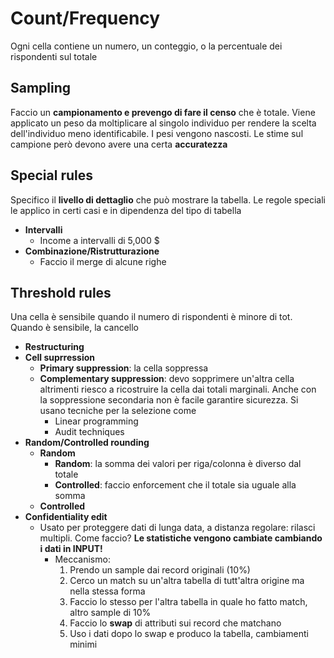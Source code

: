 # Count/Frequency

Ogni cella contiene un numero, un conteggio, o la percentuale dei rispondenti sul totale

## Sampling

Faccio un **campionamento e prevengo di fare il censo** che è totale. Viene applicato un peso da moltiplicare al singolo individuo per rendere la scelta dell'individuo meno identificabile. I pesi vengono nascosti. Le stime sul campione però devono avere una certa **accuratezza**

## Special rules

Specifico il **livello di dettaglio** che può mostrare la tabella. Le regole speciali le applico in certi casi e in dipendenza del tipo di tabella
- **Intervalli**
	- Income a intervalli di 5,000 $
- **Combinazione/Ristrutturazione**
	- Faccio il merge di alcune righe

## Threshold rules

Una cella è sensibile quando il numero di rispondenti è minore di tot. Quando è sensibile, la cancello
- **Restructuring**
- **Cell suprression**
	- **Primary suppression**: la cella soppressa
	- **Complementary suppression**: devo sopprimere un'altra cella altrimenti riesco a ricostruire la cella dai totali marginali. Anche con la soppressione secondaria non è facile garantire sicurezza. Si usano tecniche per la selezione come
		- Linear programming
		- Audit techniques
- **Random/Controlled rounding**
	- **Random**
		- **Random**: la somma dei valori per riga/colonna è diverso dal totale
		- **Controlled**: faccio enforcement che il totale sia uguale alla somma
	- **Controlled**
- **Confidentiality edit**
	- Usato per proteggere dati di lunga data, a distanza regolare: rilasci multipli. Come faccio? **Le statistiche vengono cambiate cambiando i dati in INPUT!**
		- Meccanismo:
			1. Prendo un sample dai record originali (10%)
			2. Cerco un match su un'altra tabella di tutt'altra origine ma nella stessa forma
			3. Faccio lo stesso per l'altra tabella in quale ho fatto match, altro sample di 10%
			4. Faccio lo **swap** di attributi sui record che matchano
			5. Uso i dati dopo lo swap e produco la tabella, cambiamenti minimi